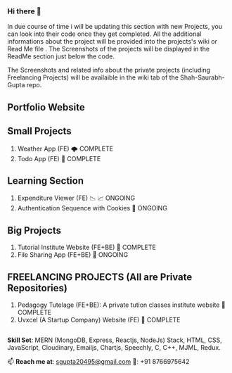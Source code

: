 ### Hi there 👋

In due course of time i will be updating this section with new Projects, you can look into their code once they get completed. All the additional informations about the project will be provided into the projects's wiki or Read Me file . The Screenshots of the projects will be displayed in the ReadMe section just below the code.

The Screenshots and related info about the private projects (including Freelancing Projects) will be availaible in the wiki tab of the Shah-Saurabh-Gupta repo.

## Portfolio Website

## Small Projects
1. Weather App (FE) :cloud_with_lightning: COMPLETE
2. Todo App (FE)                                  :crescent_moon: COMPLETE 

## Learning Section
1. Expenditure Viewer (FE) :chart_with_downwards_trend: :chart_with_upwards_trend: ONGOING
2. Authentication Sequence with Cookies :cookie: ONGOING

## Big Projects
1. Tutorial Institute Website (FE+BE)           	:hedgehog: COMPLETE
2. File Sharing App (FE+BE) :open_file_folder: ONGOING

## FREELANCING PROJECTS (All are Private Repositories)
1. Pedagogy Tutelage (FE+BE): A private tution classes institute website 🏫 COMPLETE
2. Uvxcel (A Startup Company) Website (FE) 🏢 COMPLETE


##
**Skill Set**: MERN (MongoDB, Express, Reactjs, NodeJs) Stack, HTML, CSS, JavaScript, Cloudinary, Emailjs, Chartjs, Speechly, C, C++, MJML, Redux.

📫 **Reach me at**: sgupta20495@gmail.com 
📱: +91 8766975642

<!--
**Shah-Saurabh-Gupta/Shah-Saurabh-Gupta** is a ✨ _special_ ✨ repository because its `README.md` (this file) appears on your GitHub profile.

Here are some ideas to get you started:

- 🔭 I’m currently working on ...
- 🌱 I’m currently learning ...
- 👯 I’m looking to collaborate on ...
- 🤔 I’m looking for help with ...
- 💬 Ask me about ...
- 📫 How to reach me: ...
- 😄 Pronouns: ...
- ⚡ Fun fact: ...
-->
